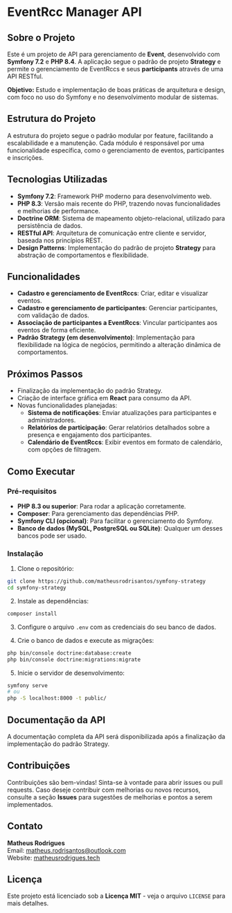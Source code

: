 # EventRcc Manager API

## Sobre o Projeto

Este é um projeto de API para gerenciamento de **Event**, desenvolvido com **Symfony 7.2** e **PHP 8.4**. A aplicação segue o padrão de projeto **Strategy** e permite o gerenciamento de EventRccs e seus **participants** através de uma API RESTful.

**Objetivo:** Estudo e implementação de boas práticas de arquitetura e design, com foco no uso do Symfony e no desenvolvimento modular de sistemas.

## Estrutura do Projeto

A estrutura do projeto segue o padrão modular por feature, facilitando a escalabilidade e a manutenção. Cada módulo é responsável por uma funcionalidade específica, como o gerenciamento de eventos, participantes e inscrições.


## Tecnologias Utilizadas

- **Symfony 7.2**: Framework PHP moderno para desenvolvimento web.
- **PHP 8.3**: Versão mais recente do PHP, trazendo novas funcionalidades e melhorias de performance.
- **Doctrine ORM**: Sistema de mapeamento objeto-relacional, utilizado para persistência de dados.
- **RESTful API**: Arquitetura de comunicação entre cliente e servidor, baseada nos princípios REST.
- **Design Patterns**: Implementação do padrão de projeto **Strategy** para abstração de comportamentos e flexibilidade.

## Funcionalidades

- **Cadastro e gerenciamento de EventRccs**: Criar, editar e visualizar eventos.
- **Cadastro e gerenciamento de participantes**: Gerenciar participantes, com validação de dados.
- **Associação de participantes a EventRccs**: Vincular participantes aos eventos de forma eficiente.
- **Padrão Strategy (em desenvolvimento)**: Implementação para flexibilidade na lógica de negócios, permitindo a alteração dinâmica de comportamentos.

## Próximos Passos

- Finalização da implementação do padrão Strategy.
- Criação de interface gráfica em **React** para consumo da API.
- Novas funcionalidades planejadas:
  - **Sistema de notificações**: Enviar atualizações para participantes e administradores.
  - **Relatórios de participação**: Gerar relatórios detalhados sobre a presença e engajamento dos participantes.
  - **Calendário de EventRccs**: Exibir eventos em formato de calendário, com opções de filtragem.

## Como Executar

### Pré-requisitos

- **PHP 8.3 ou superior**: Para rodar a aplicação corretamente.
- **Composer**: Para gerenciamento das dependências PHP.
- **Symfony CLI (opcional)**: Para facilitar o gerenciamento do Symfony.
- **Banco de dados (MySQL, PostgreSQL ou SQLite)**: Qualquer um desses bancos pode ser usado.

### Instalação

1. Clone o repositório:
```bash
git clone https://github.com/matheusrodrisantos/symfony-strategy
cd symfony-strategy
```

2. Instale as dependências:
```bash
composer install
```

3. Configure o arquivo `.env` com as credenciais do seu banco de dados.

4. Crie o banco de dados e execute as migrações:
```bash
php bin/console doctrine:database:create
php bin/console doctrine:migrations:migrate
```

5. Inicie o servidor de desenvolvimento:
```bash
symfony serve
# ou
php -S localhost:8000 -t public/
```

## Documentação da API

A documentação completa da API será disponibilizada após a finalização da implementação do padrão Strategy.

## Contribuições

Contribuições são bem-vindas! Sinta-se à vontade para abrir issues ou pull requests. Caso deseje contribuir com melhorias ou novos recursos, consulte a seção **Issues** para sugestões de melhorias e pontos a serem implementados.

## Contato

**Matheus Rodrigues**  
Email: [matheus.rodrisantos@outlook.com](mailto:matheus.rodrisantos@outlook.com)  
Website: [matheusrodrigues.tech](https://matheusrodrigues.tech)

## Licença

Este projeto está licenciado sob a **Licença MIT** - veja o arquivo `LICENSE` para mais detalhes.

